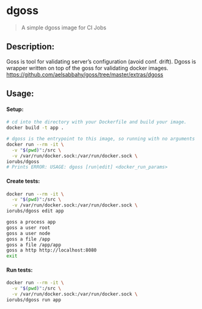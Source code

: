 # dgoss
>A simple dgoss image for CI Jobs

## Description:

Goss is tool for validating server’s configuration (avoid conf. drift). Dgoss is wrapper written on top of the goss for validating docker images.
https://github.com/aelsabbahy/goss/tree/master/extras/dgoss


## Usage:

#### Setup:

```bash
# cd into the directory with your Dockerfile and build your image.
docker build -t app .

# dgoss is the entrypoint to this image, so running with no arguments
docker run --rm -it \
  -v "$(pwd)":/src \
  -v /var/run/docker.sock:/var/run/docker.sock \
iorubs/dgoss
# Prints ERROR: USAGE: dgoss [run|edit] <docker_run_params>
```

#### Create tests:

```bash
docker run --rm -it \
  -v "$(pwd)":/src \
  -v /var/run/docker.sock:/var/run/docker.sock \
iorubs/dgoss edit app

goss a process app
goss a user root
goss a user node
goss a file /app
goss a file /app/app
goss a http http://localhost:8080
exit
```

#### Run tests:

```bash
docker run --rm -it \
  -v "$(pwd)":/src \
  -v /var/run/docker.sock:/var/run/docker.sock \
iorubs/dgoss run app
```
